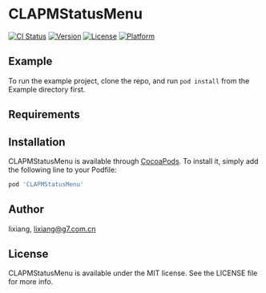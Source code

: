 # CLAPMStatusMenu

[![CI Status](https://img.shields.io/travis/lixiang/CLAPMStatusMenu.svg?style=flat)](https://travis-ci.org/lixiang/CLAPMStatusMenu)
[![Version](https://img.shields.io/cocoapods/v/CLAPMStatusMenu.svg?style=flat)](https://cocoapods.org/pods/CLAPMStatusMenu)
[![License](https://img.shields.io/cocoapods/l/CLAPMStatusMenu.svg?style=flat)](https://cocoapods.org/pods/CLAPMStatusMenu)
[![Platform](https://img.shields.io/cocoapods/p/CLAPMStatusMenu.svg?style=flat)](https://cocoapods.org/pods/CLAPMStatusMenu)

## Example

To run the example project, clone the repo, and run `pod install` from the Example directory first.

## Requirements

## Installation

CLAPMStatusMenu is available through [CocoaPods](https://cocoapods.org). To install
it, simply add the following line to your Podfile:

```ruby
pod 'CLAPMStatusMenu'
```

## Author

lixiang, lixiang@g7.com.cn

## License

CLAPMStatusMenu is available under the MIT license. See the LICENSE file for more info.

